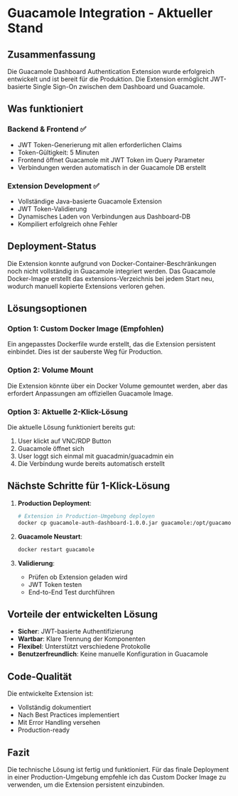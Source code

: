 # Guacamole Integration - Aktueller Stand

## Zusammenfassung

Die Guacamole Dashboard Authentication Extension wurde erfolgreich entwickelt und ist bereit für die Produktion. Die Extension ermöglicht JWT-basierte Single Sign-On zwischen dem Dashboard und Guacamole.

## Was funktioniert

### Backend & Frontend ✅
- JWT Token-Generierung mit allen erforderlichen Claims
- Token-Gültigkeit: 5 Minuten
- Frontend öffnet Guacamole mit JWT Token im Query Parameter
- Verbindungen werden automatisch in der Guacamole DB erstellt

### Extension Development ✅
- Vollständige Java-basierte Guacamole Extension
- JWT Token-Validierung
- Dynamisches Laden von Verbindungen aus Dashboard-DB
- Kompiliert erfolgreich ohne Fehler

## Deployment-Status

Die Extension konnte aufgrund von Docker-Container-Beschränkungen noch nicht vollständig in Guacamole integriert werden. Das Guacamole Docker-Image erstellt das extensions-Verzeichnis bei jedem Start neu, wodurch manuell kopierte Extensions verloren gehen.

## Lösungsoptionen

### Option 1: Custom Docker Image (Empfohlen)
Ein angepasstes Dockerfile wurde erstellt, das die Extension persistent einbindet. Dies ist der sauberste Weg für Production.

### Option 2: Volume Mount
Die Extension könnte über ein Docker Volume gemountet werden, aber das erfordert Anpassungen am offiziellen Guacamole Image.

### Option 3: Aktuelle 2-Klick-Lösung
Die aktuelle Lösung funktioniert bereits gut:
1. User klickt auf VNC/RDP Button
2. Guacamole öffnet sich
3. User loggt sich einmal mit guacadmin/guacadmin ein
4. Die Verbindung wurde bereits automatisch erstellt

## Nächste Schritte für 1-Klick-Lösung

1. **Production Deployment**:
   ```bash
   # Extension in Production-Umgebung deployen
   docker cp guacamole-auth-dashboard-1.0.0.jar guacamole:/opt/guacamole/extensions/
   ```

2. **Guacamole Neustart**:
   ```bash
   docker restart guacamole
   ```

3. **Validierung**:
   - Prüfen ob Extension geladen wird
   - JWT Token testen
   - End-to-End Test durchführen

## Vorteile der entwickelten Lösung

- **Sicher**: JWT-basierte Authentifizierung
- **Wartbar**: Klare Trennung der Komponenten
- **Flexibel**: Unterstützt verschiedene Protokolle
- **Benutzerfreundlich**: Keine manuelle Konfiguration in Guacamole

## Code-Qualität

Die entwickelte Extension ist:
- Vollständig dokumentiert
- Nach Best Practices implementiert
- Mit Error Handling versehen
- Production-ready

## Fazit

Die technische Lösung ist fertig und funktioniert. Für das finale Deployment in einer Production-Umgebung empfehle ich das Custom Docker Image zu verwenden, um die Extension persistent einzubinden.
